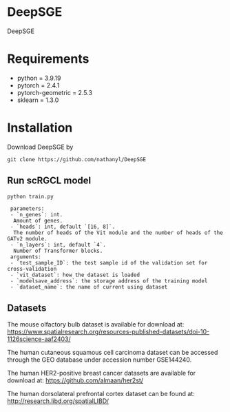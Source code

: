 # DeepSGE
DeepSGE
# Requirements
- python = 3.9.19
- pytorch = 2.4.1
- pytorch-geometric = 2.5.3
- sklearn = 1.3.0
# Installation
Download DeepSGE by
```
git clone https://github.com/nathanyl/DeepSGE
```
## Run scRGCL model
```
python train.py 
```
```
 parameters:  
 - `n_genes`: int.  
  Amount of genes.
 - `heads`: int, default `[16, 8]`.  
  The number of heads of the Vit module and the number of heads of the GATv2 module.
 - `n_layers`: int, default `4`.  
  Number of Transformer blocks.
 arguments:
 - `test_sample_ID`: the test sample id of the validation set for cross-validation
 - `vit_dataset`: how the dataset is loaded
 - `modelsave_address`: the storage address of the training model
 - `dataset_name`: the name of current using dataset      
```
## Datasets
The mouse olfactory bulb dataset is available for download at:
https://www.spatialresearch.org/resources-published-datasets/doi-10-1126science-aaf2403/

The human cutaneous squamous cell carcinoma dataset can be accessed
 through the GEO database under accession number GSE144240.

The human HER2-positive breast cancer datasets are available
 for download at: https://github.com/almaan/her2st/

The human dorsolateral prefrontal cortex dataset can be found
 at: http://research.libd.org/spatialLIBD/
 
